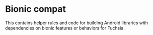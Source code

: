 # Bionic compat

This contains helper rules and code for building Android libraries with
dependencies on bionic features or behaviors for Fuchsia.
